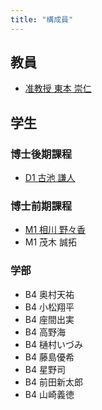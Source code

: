```yaml
---
title: "構成員"
---
```

## 教員
- [准教授 東本 崇仁](/tomoto/)

## 学生
### 博士後期課程
- [D1 古池 謙人](https://www.koike.app/)

### 博士前期課程
- [M1 相川 野々香](/aikawa/)
- M1 茂木 誠拓

### 学部
- B4 奥村天祐
- B4 小松翔平
- B4 座間出実
- B4 高野海
- B4 樋村いづみ
- B4 藤島優希
- B4 星野司
- B4 前田新太郎
- B4 山崎義徳
